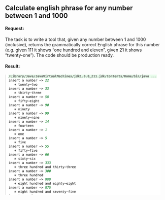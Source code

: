 
## Calculate english phrase for any number between 1 and 1000 ##

#### Request: ####
The task is to write a tool that, given any number between 1 and 1000 (inclusive), returns the grammatically correct English phrase for this number (e.g. given 111 it shows “one hundred and eleven”, given 21 it shows “twenty-one”). The code should be production ready.

#### Result: ####
![](result.png)

